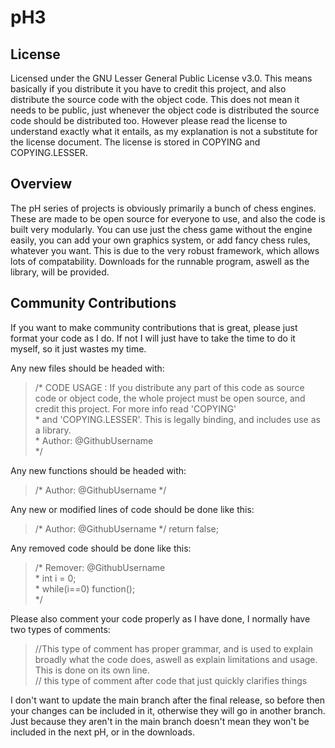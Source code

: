 # pH3

## License

Licensed under the GNU Lesser General Public License v3.0.
This means basically if you distribute it you have to credit this project, and also distribute the source code with the object code. This does not mean it needs to be public, just whenever the object code is distributed the source code should be distributed too. However please read the license to understand exactly what it entails, as my explanation is not a substitute for the license document. The license is stored in COPYING and COPYING.LESSER.

## Overview

The pH series of projects is obviously primarily a bunch of chess engines. These are made to be open source for everyone to use, and also the code is built very modularly. You can use just the chess game without the engine easily, you can add your own graphics system, or add fancy chess rules, whatever you want. This is due to the very robust framework, which allows lots of compatability. Downloads for the runnable program, aswell as the library, will be provided.

## Community Contributions

If you want to make community contributions that is great, please just format your code as I do. If not I will just have to take the time to do it myself, so it just wastes my time.

Any new files should be headed with:
> /* CODE USAGE : If you distribute any part of this code as source code or object code, the whole project must be open source, and credit this project. For more info read 'COPYING'   
>  \* and 'COPYING.LESSER'. This is legally binding, and includes use as a library.   
>  \* Author: @GithubUsername   
>  */

Any new functions should be headed with:
> /* Author: @GithubUsername \*/

Any new or modified lines of code should be done like this:
> /* Author: @GithubUsername \*/ return false;

Any removed code should be done like this:
> /* Remover: @GithubUsername   
>  \* int i = 0;   
>  \* while(i==0) function();   
>  \*/

Please also comment your code properly as I have done, I normally have two types of comments:
> //This type of comment has proper grammar, and is used to explain broadly what the code does, aswell as explain limitations and usage. This is done on its own line.   
> // this type of comment after code that just quickly clarifies things

I don't want to update the main branch after the final release, so before then your changes can be included in it, otherwise they will go in another branch. Just because they aren't in the main branch doesn't mean they won't be included in the next pH, or in the downloads.
